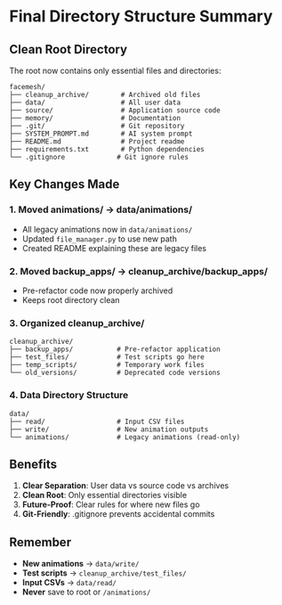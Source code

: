 # Final Directory Structure Summary

## Clean Root Directory
The root now contains only essential files and directories:

```
facemesh/
├── cleanup_archive/        # Archived old files
├── data/                   # All user data
├── source/                 # Application source code
├── memory/                 # Documentation
├── .git/                   # Git repository
├── SYSTEM_PROMPT.md        # AI system prompt
├── README.md               # Project readme
├── requirements.txt        # Python dependencies
└── .gitignore             # Git ignore rules
```

## Key Changes Made

### 1. **Moved animations/ → data/animations/**
- All legacy animations now in `data/animations/`
- Updated `file_manager.py` to use new path
- Created README explaining these are legacy files

### 2. **Moved backup_apps/ → cleanup_archive/backup_apps/**
- Pre-refactor code now properly archived
- Keeps root directory clean

### 3. **Organized cleanup_archive/**
```
cleanup_archive/
├── backup_apps/           # Pre-refactor application
├── test_files/            # Test scripts go here
├── temp_scripts/          # Temporary work files
└── old_versions/          # Deprecated code versions
```

### 4. **Data Directory Structure**
```
data/
├── read/                  # Input CSV files
├── write/                 # New animation outputs
└── animations/            # Legacy animations (read-only)
```

## Benefits
1. **Clear Separation**: User data vs source code vs archives
2. **Clean Root**: Only essential directories visible
3. **Future-Proof**: Clear rules for where new files go
4. **Git-Friendly**: .gitignore prevents accidental commits

## Remember
- **New animations** → `data/write/`
- **Test scripts** → `cleanup_archive/test_files/`
- **Input CSVs** → `data/read/`
- **Never** save to root or `/animations/` 